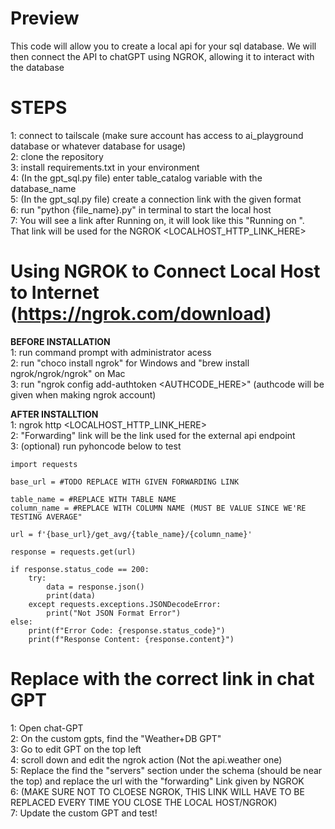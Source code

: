 # Preview 
This code will allow you to create a local api for your sql database.  We will then connect the API to chatGPT using NGROK, allowing it to interact with the database

# STEPS 
1: connect to tailscale (make sure account has access to ai_playground database or whatever database for usage) \
2: clone the repository \
3: install requirements.txt in your environment \
4: (In the gpt_sql.py file) enter table_catalog variable with the database_name \
5: (In the gpt_sql.py file) create a connection link with the given format \
6: run "python {file_name}.py" in terminal to start the local host \
7: You will see a link after Running on, it will look like this "Running on <Link>". That link will be used for the NGROK <LOCALHOST_HTTP_LINK_HERE>


# Using NGROK to Connect Local Host to Internet (https://ngrok.com/download)
**BEFORE INSTALLATION** \
1: run command prompt with administrator acess  
2: run "choco install ngrok" for Windows and "brew install ngrok/ngrok/ngrok" on Mac \
3: run "ngrok config add-authtoken <AUTHCODE_HERE>" (authcode will be given when making ngrok account)

**AFTER INSTALLTION** \
1: ngrok http <LOCALHOST_HTTP_LINK_HERE> \
2: "Forwarding" link will be the link used for the external api endpoint \
3: (optional) run pyhoncode below to test 
```
import requests

base_url = #TODO REPLACE WITH GIVEN FORWARDING LINK

table_name = #REPLACE WITH TABLE NAME
column_name = #REPLACE WITH COLUMN NAME (MUST BE VALUE SINCE WE'RE TESTING AVERAGE"

url = f'{base_url}/get_avg/{table_name}/{column_name}'

response = requests.get(url)

if response.status_code == 200:
    try:
        data = response.json()
        print(data)
    except requests.exceptions.JSONDecodeError:
        print("Not JSON Format Error")
else:
    print(f"Error Code: {response.status_code}")
    print(f"Response Content: {response.content}")
```
# Replace with the correct link in chat GPT
1: Open chat-GPT \
2: On the custom gpts, find the "Weather+DB GPT"  \
3: Go to edit GPT on the top left \
4: scroll down and edit the ngrok action (Not the api.weather one) \
5: Replace the find the "servers" section under the schema (should be near the top) and replace the url with the "forwarding" Link given by NGROK \
6: (MAKE SURE NOT TO CLOESE NGROK, THIS LINK WILL HAVE TO BE REPLACED EVERY TIME YOU CLOSE THE LOCAL HOST/NGROK) \
7: Update the custom GPT and test!

